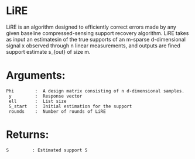 # LiRE
LiRE is an algorithm designed to efficiently correct errors made by any given baseline compressed-sensing support recovery algorithm.  LiRE  takes  as  input  an estimatesin of the true supports of an m-sparse d-dimensional signal x observed through n linear measurements, and outputs are fined support estimate s_{out} of size m.
# Arguments:
    Phi        :  A design matrix consisting of n d-dimensional samples.
     y         :  Response vector
     ell       :  List size
     S_start   :  Initial estimation for the support
     rounds    :  Number of rounds of LiRE

  
 # Returns:
    S         : Estimated support S

